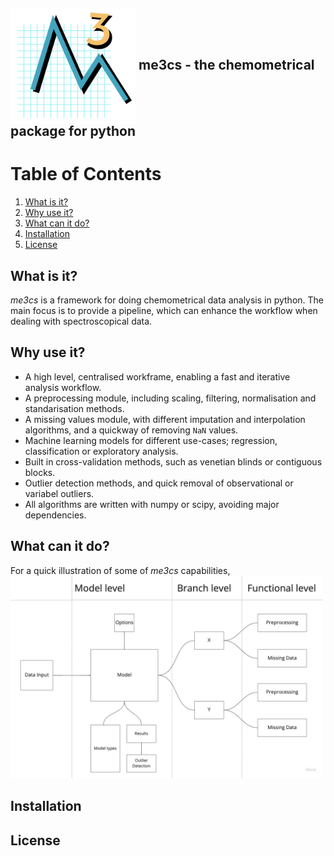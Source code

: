 
<h2> 
<img src="https://github.com/DanielHoj/me3cs/blob/master/me3cs_logo.png" width="200"  align = "center">
 me3cs - the chemometrical package for python
</h2>



# Table of Contents
1. [What is it?](#What_is_it)
2. [Why use it?](#why_use_it)
3. [What can it do?](#What_can_it_do)
4. [Installation](#Installation)
5. [License](#License)

## What is it? <a name="What_is_it"></a>
*me3cs* is a framework for doing chemometrical data analysis in python. The main focus is to provide a pipeline, which can enhance the workflow when dealing with spectroscopical data.


## Why use it? <a name="why_use_it"></a>
* A high level, centralised workframe, enabling a fast and iterative analysis workflow. 
* A preprocessing module, including scaling, filtering, normalisation and standarisation methods.
* A missing values module, with different imputation and interpolation algorithms, and a quickway of removing `NaN` values.
* Machine learning models for different use-cases; regression, classification or exploratory analysis.
* Built in cross-validation methods, such as venetian blinds or contiguous blocks.
* Outlier detection methods, and quick removal of observational or variabel outliers.
* All algorithms are written with numpy or scipy, avoiding major dependencies.

## What can it do? <a name="What_can_it_do"></a>
For a quick illustration of some of *me3cs* capabilities, \
<img src="https://github.com/DanielHoj/me3cs/blob/master/flowchart_framework.jpg" width="500">

## Installation <a name="Installation"></a>

## License <a name="License"></a>
